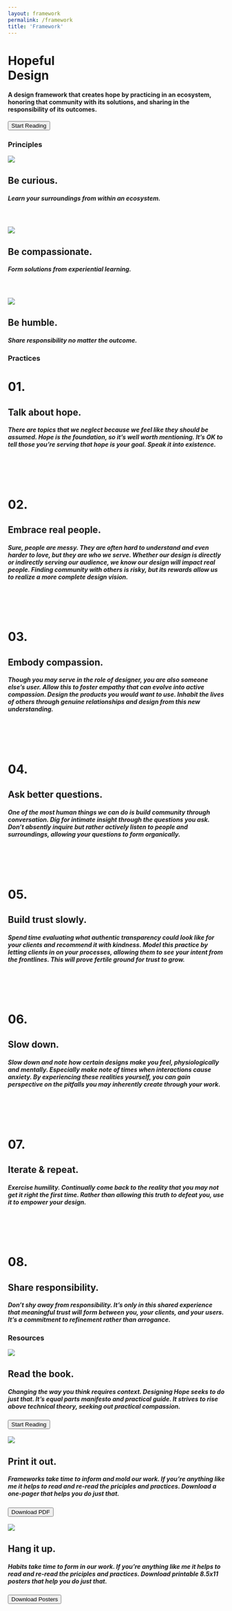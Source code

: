 ```yaml
---
layout: framework
permalink: /framework
title: 'Framework'
---
```


<!-- Definition -->
<div class="definition">
<div class="definition-inner">
<div class="definition-copy">	
	<h1>Hopeful<br/> Design</h1>
	<h4>A design framework that creates hope by practicing in an ecosystem, honoring that community with its solutions, and sharing in the responsibility of its outcomes.</h4>
	<a href="/toc"><button>Start Reading</button></a>
</div>
</div>
</div>

<!-- Principles -->
<!-- 01. -->
<div class="principles">
<div class="principles-inner">	
<div class="row">
  <div class="column-third col-third-1">
	<h3>Principles</h3>
  </div>
  <div class="column-third col-third-2">
	<img src="/images/1.svg" class="glyph">
  </div>
  <div class="column-third col-third-3">
  <div class="principles-copy">	
  	<h2>Be curious.</h2>
  	<h5>Learn your surroundings from within an ecosystem.</h5>
  </div>	
  </div>  
</div>
<br/><br/>
<!-- 02. -->
<div class="row">
  <div class="column-half col-half-1">
	<img src="/images/2.svg" class="glyph">
  </div>
  <div class="column-half col-half-2">
  <div class="principles-copy">	
  	<h2>Be compassionate.</h2>
  	<h5>Form solutions from experiential learning.</h5>
  </div>	
  </div>
</div>
<br/><br/>
<!-- 03. -->
<div class="row">
  <div class="column-half col-half-1">
	<img src="/images/3.svg" class="glyph-2">
  </div>
  <div class="column-half col-half-2">
  <div class="principles-copy">
  	<h2>Be humble.</h2>
    <h5>Share responsibility no matter the outcome.</h5>
  </div>	
  </div>
</div>
</div>
</div>

<!-- Practices -->
<!-- 01. -->
<div class="practices">
<div class="practices-inner">
<div class="row">
  <div class="column-third col-third-1">
	<h3>Practices</h3>
  </div>
  <div class="column-third col-third-2">
	<h1>01.</h1>
  </div>
  <div class="column-third col-third-3">
  <div class="practices-copy">
  	<h2>Talk about hope.</h2>
  	<h5>There are topics that we neglect because we feel like they should be assumed. Hope is the foundation, so it’s well worth mentioning. It’s OK to tell those you’re serving that hope is your goal. Speak it into existence.</h5>
  </div>
  </div>
</div>
<br/><br/><br/>
<!-- 02. -->
<div class="row">
  <div class="column-half col-half-1">
	<h1>02.</h1>
  </div>
  <div class="column-half col-half-2">
  <div class="practices-copy">	
  	<h2>Embrace real people.</h2>
  	<h5>Sure, people are messy. They are often hard to understand and even harder to love, but they are who we serve. Whether our design is directly or indirectly serving our audience, we know our design will impact real people. Finding community with others is risky, but its rewards allow us to realize a more complete design vision.</h5>
  </div>	
  </div>
</div>
<br/><br/><br/>
<!-- 03. -->
<div class="row">
  <div class="column-half col-half-1">
	<h1>03.</h1>
  </div>
  <div class="column-half col-half-2">
  <div class="practices-copy">	
  	<h2>Embody compassion.</h2>
  	<h5>Though you may serve in the role of designer, you are also someone else’s user. Allow this to foster empathy that can evolve into active compassion. Design the products you would want to use. Inhabit the lives of others through genuine relationships and design from this new understanding.</h5>
  </div>	
  </div>
</div>
<br/><br/><br/>
<!-- 04. -->
<div class="row">
  <div class="column-half col-half-1">
	<h1>04.</h1>
  </div>
  <div class="column-half col-half-2">
  <div class="practices-copy">	
  	<h2>Ask better questions.</h2>
  	<h5>One of the most human things we can do is build community through conversation. Dig for intimate insight through the questions you ask. Don’t absently inquire but rather actively listen to people and surroundings, allowing your questions to form organically.</h5>
  </div>	
  </div>
</div>
<br/><br/><br/>
<!-- 05. -->
<div class="row">
  <div class="column-half col-half-1">
	<h1>05.</h1>
  </div>
  <div class="column-half col-half-2">
  <div class="practices-copy">
  	<h2>Build trust slowly.</h2>
  	<h5>Spend time evaluating what authentic transparency could look like for your clients and recommend it with kindness. Model this practice by letting clients in on your processes, allowing them to see your intent from the frontlines. This will prove fertile ground for trust to grow.</h5>
  </div>	
  </div>
</div>
<br/><br/><br/>
<!-- 06. -->
<div class="row">
  <div class="column-half col-half-1">
	<h1>06.</h1>
  </div>
  <div class="column-half col-half-2">
  <div class="practices-copy">	
  	<h2>Slow down.</h2>
  	<h5>Slow down and note how certain designs make you feel, physiologically and mentally. Especially make note of times when interactions cause anxiety. By experiencing these realities yourself, you can gain perspective on the pitfalls you may inherently create through your work.</h5>
  </div>	
  </div>
</div>
<br/><br/><br/>
<!-- 07. -->
<div class="row">
  <div class="column-half col-half-1">
	<h1>07.</h1>
  </div>
  <div class="column-half col-half-2">
  <div class="practices-copy">	
  	<h2>Iterate &amp; repeat.</h2>
  	<h5>Exercise humility. Continually come back to the reality that you may not get it right the first time. Rather than allowing this truth to defeat you, use it to empower your design.</h5>
  </div>	
  </div>
</div>
<br/><br/><br/>
<!-- 08. -->
<div class="row">
  <div class="column-half col-half-1">
	<h1>08.</h1>
  </div>
  <div class="column-half col-half-2">
  <div class="practices-copy">	
  	<h2>Share responsibility.</h2>
  	<h5>Don’t shy away from responsibility. It’s only in this shared experience that meaningful trust will form between you, your clients, and your users. It’s a commitment to refinement rather than arrogance.</h5>
  </div>	
  </div>
</div>
</div>
</div>

<!-- Resources -->

<div class="resources">
<div class="resources-inner">
  <h3>Resources</h3>
  <div class="row">
    <div class="resource-column-third resource-col-third-1">
      <div class="resources-copy">
        <img src="/images/book-2.svg" class="resource-glyph"><br/>
        <h2>Read the book.</h2>
        <h5>Changing the way you think requires context. <em>Designing Hope</em> seeks to do just that. It’s equal parts manifesto and practical guide. It strives to rise above technical theory, seeking out practical compassion.</h5>
        <a href="/toc"><button>Start Reading</button></a><br/><br/>
     </div>
    </div>
    <div class="resource-column-third resource-col-third-2">
      <div class="resources-copy">
      <img src="/images/pdf.svg" class="resource-glyph"><br/>
      <h2>Print it out.</h2>
      <h5>Frameworks take time to inform and mold our work. If you’re anything like me it helps to read and re-read the priciples and practices. Download a one-pager that helps you do just that.</h5>
      <a href="/downloads/hopefuldesign.pdf"><button>Download PDF</button></a><br/><br/>
    </div> 
    </div>
    <div class="resource-column-third resource-col-third-3">
      <div class="resources-copy">
      <img src="/images/posters.svg" class="resource-glyph"><br/>
      <h2>Hang it up.</h2>
      <h5>Habits take time to form in our work. If you’re anything like me it helps to read and re-read the priciples and practices. Download  printable 8.5x11 posters that help you do just that.</h5>
      <a href="/downloads/hopefuldesign-posters.zip"><button>Download Posters</button></a><br/><br/>
    </div> 
    </div>
  </div>
</div>
</div>
